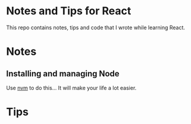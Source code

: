 # Notes and Tips for React

This repo contains notes, tips and code that I wrote while learning React.

# Notes
## Installing and managing Node
Use [nvm](https://github.com/nvm-sh/nvm) to do this... It will make your life a lot easier.
# Tips